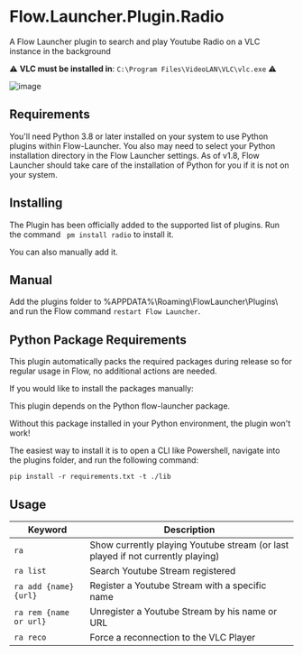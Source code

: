 # Flow.Launcher.Plugin.Radio

A Flow Launcher plugin to search and play Youtube Radio on a VLC instance in the background

:warning: **VLC must be installed in**: ```C:\Program Files\VideoLAN\VLC\vlc.exe``` :warning:

![image](https://github.com/Galedrim/Flow.Launcher.Plugin.Radio/assets/84284891/cd4a8bf7-9638-464f-9905-bc02f2522494)

## Requirements

You'll need Python 3.8 or later installed on your system to use Python plugins within Flow-Launcher. You also may need to select your Python installation directory in the Flow Launcher settings. As of v1.8, Flow Launcher should take care of the installation of Python for you if it is not on your system.

## Installing
The Plugin has been officially added to the supported list of plugins. 
Run the command  ``` pm install radio``` to install it.

You can also manually add it.

## Manual
Add the plugins folder to %APPDATA%\Roaming\FlowLauncher\Plugins\ and run the Flow command ```restart Flow Launcher```.

## Python Package Requirements
This plugin automatically packs the required packages during release so for regular usage in Flow, no additional actions are needed.

If you would like to install the packages manually:

This plugin depends on the Python flow-launcher package.

Without this package installed in your Python environment, the plugin won't work!

The easiest way to install it is to open a CLI like Powershell, navigate into the plugins folder, and run the following command:

``` pip install -r requirements.txt -t ./lib ```

## Usage

| Keyword                            | Description                                                                      |
| ---------------------------------- | -----------------------------                                                    |
| `` ra ``                           | Show currently playing Youtube stream  (or last played if not currently playing) |
| `` ra list ``                      | Search Youtube Stream registered                                                 |
| `` ra add {name} {url} ``          | Register a Youtube Stream with a specific name                                   |
| `` ra rem {name or url} ``         | Unregister a Youtube Stream by his name or URL                                   |
| `` ra reco ``                      | Force a reconnection to the VLC Player                                           |
